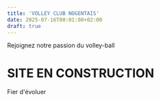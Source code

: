```yaml
---
title: 'VOLLEY CLUB NOGENTAIS'
date: 2025-07-16T00:01:08+02:00
draft: true
---
```


Rejoignez notre passion du volley-ball

# SITE EN CONSTRUCTION

Fier d'évoluer
